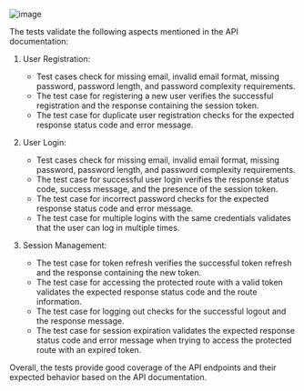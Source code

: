 ![image](https://github.com/abhaybhatia01/mongoAuth/assets/85993083/fdcd3566-6b4f-4580-b535-5beb791a5c90)

The tests validate the following aspects mentioned in the API documentation: 
 
1. User Registration: 
   - Test cases check for missing email, invalid email format, missing password, password length, and password complexity requirements. 
   - The test case for registering a new user verifies the successful registration and the response containing the session token. 
   - The test case for duplicate user registration checks for the expected response status code and error message. 
 
2. User Login: 
   - Test cases check for missing email, invalid email format, missing password, password length, and password complexity requirements. 
   - The test case for successful user login verifies the response status code, success message, and the presence of the session token. 
   - The test case for incorrect password checks for the expected response status code and error message. 
   - The test case for multiple logins with the same credentials validates that the user can log in multiple times. 
 
3. Session Management: 
   - The test case for token refresh verifies the successful token refresh and the response containing the new token. 
   - The test case for accessing the protected route with a valid token validates the expected response status code and the route information. 
   - The test case for logging out checks for the successful logout and the response message. 
   - The test case for session expiration validates the expected response status code and error message when trying to access the protected route with an expired token. 
 
Overall, the tests provide good coverage of the API endpoints and their expected behavior based on the API documentation.
